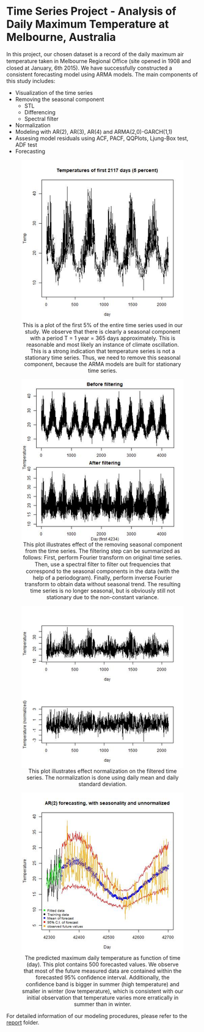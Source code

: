 # Time Series Project - Analysis of Daily Maximum Temperature at Melbourne, Australia

In this project, our chosen dataset is a record of the daily maximum air temperature taken in Melbourne Regional Oﬃce (site opened in 1908 and closed at January, 6th 2015). We have successfully constructed a consistent forecasting model using ARMA models. The main components of this study includes:
- Visualization of the time series
- Removing the seasonal component
	- STL
	- Differencing
	- Spectral filter
- Normalization
- Modeling with AR(2), AR(3), AR(4) and ARMA(2,0)-GARCH(1,1)
- Assesing model residuals using ACF, PACF, QQPlots, Ljung-Box test, ADF test
- Forecasting


<figure align="center">
  <img src="https://github.com/wywongbd/EPFL-Time-Series/blob/master/project/plots/raw-ts/first5percent.jpg" align="middle">
  <figcaption> This is a plot of the first 5% of the entire time series used in our study. We observe that there is clearly a seasonal component with a period T = 1 year = 365 days approximately. This is reasonable and most likely an instance of climate oscillation. This is a strong indication that temperature series is not a stationary time series. Thus, we need to remove this seasonal component, because the ARMA models are built for stationary time series.  </figcaption>
</figure>

<figure align="center">
  <img src="https://github.com/wywongbd/EPFL-Time-Series/blob/master/project/plots/filtering/TS-before-and-after.jpg" align="middle">
  <figcaption> This plot illustrates effect of the removing seasonal component from the time series. The filtering step can be summarized as follows: First, perform Fourier transform on original time series. Then, use a spectral ﬁlter to ﬁlter out frequencies that correspond to the seasonal components in the data (with the help of a periodogram). Finally, perform inverse Fourier transform to obtain data without seasonal trend. The resulting time series is no longer seasonal, but is obviously still not stationary due to the non-constant variance. </figcaption>
</figure>

<figure align="center">
  <img src="https://github.com/wywongbd/EPFL-Time-Series/blob/master/project/plots/normalization/Normalization-before-and-after.jpg" align="middle">
  <figcaption> This plot illustrates effect normalization on the filtered time series. The normalization is done using daily mean and daily standard deviation. </figcaption>
</figure>

<figure align="center">
  <img src="https://github.com/wywongbd/EPFL-Time-Series/blob/master/project/plots/modeling/ARMA/forecasting/ar2-forecasting-recovered-360days-with-obs.jpg" align="middle">
  <figcaption> The predicted maximum daily temperature as function of time (day). This plot contains 500 forecasted values. We observe that most of the future measured data are contained within the forecasted 95% confidence interval. Additionally, the conﬁdence band is bigger in summer (high temperature) and smaller in winter (low temperature), which is consistent with our initial observation that temperature varies more erratically in summer than in winter.</figcaption>
</figure>
  

For detailed information of our modeling procedures, please refer to the [report](https://github.com/wywongbd/EPFL-Time-Series/tree/master/project/report) folder.

